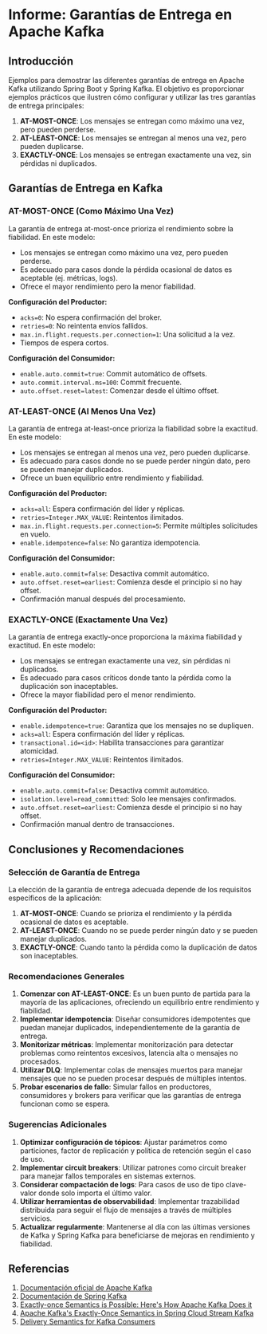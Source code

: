 # Informe: Garantías de Entrega en Apache Kafka

## Introducción

Ejemplos para demostrar las diferentes garantías de entrega en Apache Kafka utilizando Spring Boot y Spring Kafka. El objetivo es proporcionar ejemplos prácticos que ilustren cómo configurar y utilizar las tres garantías de entrega principales:

1. **AT-MOST-ONCE**: Los mensajes se entregan como máximo una vez, pero pueden perderse.
2. **AT-LEAST-ONCE**: Los mensajes se entregan al menos una vez, pero pueden duplicarse.
3. **EXACTLY-ONCE**: Los mensajes se entregan exactamente una vez, sin pérdidas ni duplicados.

## Garantías de Entrega en Kafka

### AT-MOST-ONCE (Como Máximo Una Vez)

La garantía de entrega at-most-once prioriza el rendimiento sobre la fiabilidad. En este modelo:

- Los mensajes se entregan como máximo una vez, pero pueden perderse.
- Es adecuado para casos donde la pérdida ocasional de datos es aceptable (ej. métricas, logs).
- Ofrece el mayor rendimiento pero la menor fiabilidad.

**Configuración del Productor:**
- `acks=0`: No espera confirmación del broker.
- `retries=0`: No reintenta envíos fallidos.
- `max.in.flight.requests.per.connection=1`: Una solicitud a la vez.
- Tiempos de espera cortos.

**Configuración del Consumidor:**
- `enable.auto.commit=true`: Commit automático de offsets.
- `auto.commit.interval.ms=100`: Commit frecuente.
- `auto.offset.reset=latest`: Comenzar desde el último offset.

### AT-LEAST-ONCE (Al Menos Una Vez)

La garantía de entrega at-least-once prioriza la fiabilidad sobre la exactitud. En este modelo:

- Los mensajes se entregan al menos una vez, pero pueden duplicarse.
- Es adecuado para casos donde no se puede perder ningún dato, pero se pueden manejar duplicados.
- Ofrece un buen equilibrio entre rendimiento y fiabilidad.

**Configuración del Productor:**
- `acks=all`: Espera confirmación del líder y réplicas.
- `retries=Integer.MAX_VALUE`: Reintentos ilimitados.
- `max.in.flight.requests.per.connection=5`: Permite múltiples solicitudes en vuelo.
- `enable.idempotence=false`: No garantiza idempotencia.

**Configuración del Consumidor:**
- `enable.auto.commit=false`: Desactiva commit automático.
- `auto.offset.reset=earliest`: Comienza desde el principio si no hay offset.
- Confirmación manual después del procesamiento.

### EXACTLY-ONCE (Exactamente Una Vez)

La garantía de entrega exactly-once proporciona la máxima fiabilidad y exactitud. En este modelo:

- Los mensajes se entregan exactamente una vez, sin pérdidas ni duplicados.
- Es adecuado para casos críticos donde tanto la pérdida como la duplicación son inaceptables.
- Ofrece la mayor fiabilidad pero el menor rendimiento.

**Configuración del Productor:**
- `enable.idempotence=true`: Garantiza que los mensajes no se dupliquen.
- `acks=all`: Espera confirmación del líder y réplicas.
- `transactional.id=<id>`: Habilita transacciones para garantizar atomicidad.
- `retries=Integer.MAX_VALUE`: Reintentos ilimitados.

**Configuración del Consumidor:**
- `enable.auto.commit=false`: Desactiva commit automático.
- `isolation.level=read_committed`: Solo lee mensajes confirmados.
- `auto.offset.reset=earliest`: Comienza desde el principio si no hay offset.
- Confirmación manual dentro de transacciones.

## Conclusiones y Recomendaciones

### Selección de Garantía de Entrega

La elección de la garantía de entrega adecuada depende de los requisitos específicos de la aplicación:

1. **AT-MOST-ONCE**: Cuando se prioriza el rendimiento y la pérdida ocasional de datos es aceptable.
2. **AT-LEAST-ONCE**: Cuando no se puede perder ningún dato y se pueden manejar duplicados.
3. **EXACTLY-ONCE**: Cuando tanto la pérdida como la duplicación de datos son inaceptables.

### Recomendaciones Generales

1. **Comenzar con AT-LEAST-ONCE**: Es un buen punto de partida para la mayoría de las aplicaciones, ofreciendo un equilibrio entre rendimiento y fiabilidad.
2. **Implementar idempotencia**: Diseñar consumidores idempotentes que puedan manejar duplicados, independientemente de la garantía de entrega.
3. **Monitorizar métricas**: Implementar monitorización para detectar problemas como reintentos excesivos, latencia alta o mensajes no procesados.
4. **Utilizar DLQ**: Implementar colas de mensajes muertos para manejar mensajes que no se pueden procesar después de múltiples intentos.
5. **Probar escenarios de fallo**: Simular fallos en productores, consumidores y brokers para verificar que las garantías de entrega funcionan como se espera.

### Sugerencias Adicionales

1. **Optimizar configuración de tópicos**: Ajustar parámetros como particiones, factor de replicación y política de retención según el caso de uso.
2. **Implementar circuit breakers**: Utilizar patrones como circuit breaker para manejar fallos temporales en sistemas externos.
3. **Considerar compactación de logs**: Para casos de uso de tipo clave-valor donde solo importa el último valor.
4. **Utilizar herramientas de observabilidad**: Implementar trazabilidad distribuida para seguir el flujo de mensajes a través de múltiples servicios.
5. **Actualizar regularmente**: Mantenerse al día con las últimas versiones de Kafka y Spring Kafka para beneficiarse de mejoras en rendimiento y fiabilidad.

## Referencias

1. [Documentación oficial de Apache Kafka](https://kafka.apache.org/documentation/)
2. [Documentación de Spring Kafka](https://docs.spring.io/spring-kafka/docs/current/reference/html/)
3. [Exactly-once Semantics is Possible: Here's How Apache Kafka Does it](https://www.confluent.io/blog/exactly-once-semantics-are-possible-heres-how-apache-kafka-does-it/)
4. [Apache Kafka's Exactly-Once Semantics in Spring Cloud Stream Kafka](https://spring.io/blog/2023/10/16/apache-kafkas-exactly-once-semantics-in-spring-cloud-stream-kafka)
5. [Delivery Semantics for Kafka Consumers](https://learn.conduktor.io/kafka/delivery-semantics-for-kafka-consumers/)
